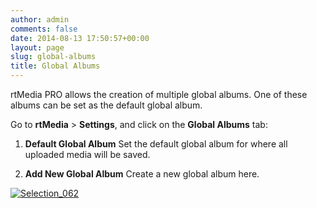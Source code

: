 ```yaml
---
author: admin
comments: false
date: 2014-08-13 17:50:57+00:00
layout: page
slug: global-albums
title: Global Albums
---
```


rtMedia PRO allows the creation of multiple global albums. One of these albums can be set as the default global album.

Go to **rtMedia** > **Settings**, and click on the **Global Albums** tab:



	
  1. **Default Global Album**
Set the default global album for where all uploaded media will be saved.

	
  2. **Add New Global Album**
Create a new global album here.



[![Selection_062](http://docs.rtcamp.com/wp-content/uploads/2014/08/Selection_062.png)](http://docs.rtcamp.com/wp-content/uploads/2014/08/Selection_062.png)
